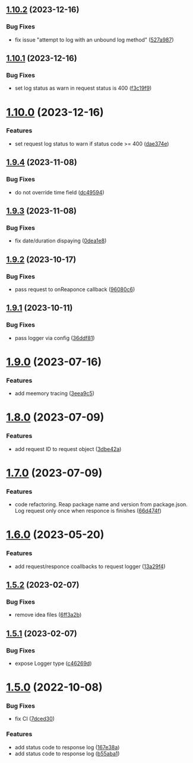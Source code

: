 ## [1.10.2](https://github.com/advertikon/npm-logger/compare/v1.10.1...v1.10.2) (2023-12-16)


### Bug Fixes

* fix issue "attempt to log with an unbound log method" ([527a987](https://github.com/advertikon/npm-logger/commit/527a9871016efbc1aafda90614eaf1a813220926))

## [1.10.1](https://github.com/advertikon/npm-logger/compare/v1.10.0...v1.10.1) (2023-12-16)


### Bug Fixes

* set log status as warn in request status is 400 ([f3c19f9](https://github.com/advertikon/npm-logger/commit/f3c19f91f4838e56fa9ec9dd69b147015ccf0c21))

# [1.10.0](https://github.com/advertikon/npm-logger/compare/v1.9.4...v1.10.0) (2023-12-16)


### Features

* set request log status to warn if status code >= 400 ([dae374e](https://github.com/advertikon/npm-logger/commit/dae374eefc04a8c73a96e0893b13569a903684b3))

## [1.9.4](https://github.com/advertikon/npm-logger/compare/v1.9.3...v1.9.4) (2023-11-08)


### Bug Fixes

* do not override time field ([dc49594](https://github.com/advertikon/npm-logger/commit/dc49594bf4cc21f9bd3cda1b5c5d44ec7ed6522d))

## [1.9.3](https://github.com/advertikon/npm-logger/compare/v1.9.2...v1.9.3) (2023-11-08)


### Bug Fixes

* fix date/duration dispaying ([0dea1e8](https://github.com/advertikon/npm-logger/commit/0dea1e806bbe82d26fb12fadc0ac31cf1227be23))

## [1.9.2](https://github.com/advertikon/npm-logger/compare/v1.9.1...v1.9.2) (2023-10-17)


### Bug Fixes

* pass request to onReaponce callback ([96080c6](https://github.com/advertikon/npm-logger/commit/96080c673d0784a82becb471ab999801ad8324bf))

## [1.9.1](https://github.com/advertikon/npm-logger/compare/v1.9.0...v1.9.1) (2023-10-11)


### Bug Fixes

* pass logger via config ([36ddf81](https://github.com/advertikon/npm-logger/commit/36ddf8177782e53b8928d10cb9513e2567a09308))

# [1.9.0](https://github.com/advertikon/npm-logger/compare/v1.8.0...v1.9.0) (2023-07-16)


### Features

* add meemory tracing ([3eea9c5](https://github.com/advertikon/npm-logger/commit/3eea9c5d44fba04ffc5ee8e7af352c6d16eee9f0))

# [1.8.0](https://github.com/advertikon/npm-logger/compare/v1.7.0...v1.8.0) (2023-07-09)


### Features

* add request ID to request object ([3dbe42a](https://github.com/advertikon/npm-logger/commit/3dbe42af0fe8fce2725c20500b497ce96c1354ee))

# [1.7.0](https://github.com/advertikon/npm-logger/compare/v1.6.0...v1.7.0) (2023-07-09)


### Features

* code refactoring. Reap package name and version from package.json. Log request only once when responce is finishes ([66d474f](https://github.com/advertikon/npm-logger/commit/66d474f29ef977df7d284a22353bb0749e036c94))

# [1.6.0](https://github.com/advertikon/npm-logger/compare/v1.5.2...v1.6.0) (2023-05-20)


### Features

* add request/responce coallbacks to request logger ([13a29f4](https://github.com/advertikon/npm-logger/commit/13a29f4281b7bfa11fd48358ea273bd490310b41))

## [1.5.2](https://github.com/advertikon/npm-logger/compare/v1.5.1...v1.5.2) (2023-02-07)


### Bug Fixes

* remove idea files ([6ff3a2b](https://github.com/advertikon/npm-logger/commit/6ff3a2b73c3dbbf926168fb01136ba487805dbec))

## [1.5.1](https://github.com/advertikon/npm-logger/compare/v1.5.0...v1.5.1) (2023-02-07)


### Bug Fixes

* expose Logger type ([c46269d](https://github.com/advertikon/npm-logger/commit/c46269ddb93f79ab3b458f956a34ce6b6d3fff86))

# [1.5.0](https://github.com/advertikon/npm-logger/compare/v1.4.6...v1.5.0) (2022-10-08)


### Bug Fixes

* fix CI ([7dced30](https://github.com/advertikon/npm-logger/commit/7dced307d887561dc64d7740a92c4eb229e75a96))


### Features

* add status code to response log ([167e38a](https://github.com/advertikon/npm-logger/commit/167e38aee697744500ad8aef48263e72a9478d03))
* add status code to response log ([b55aba1](https://github.com/advertikon/npm-logger/commit/b55aba1f58ad82051baa6227d381e171353c1682))
